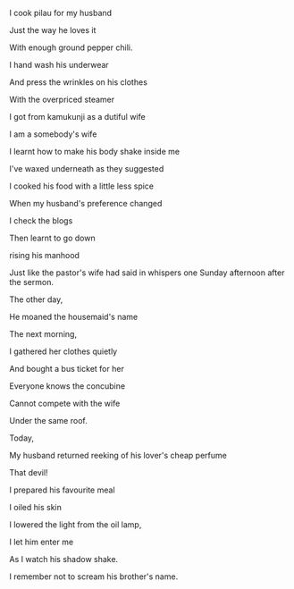 I cook pilau for my husband

Just the way he loves it 

With enough ground pepper chili. 

I hand wash his underwear 

And press the wrinkles on his clothes

With the overpriced steamer 

I got from kamukunji as a dutiful wife 



I am a somebody's wife 



I learnt how to make his body shake inside me 

I've waxed underneath as they suggested

I cooked his food with a little less spice 

When my husband's preference changed 


I check the blogs 

Then learnt to go down 

rising his manhood

Just like the pastor's wife had said in whispers one Sunday afternoon after the sermon. 


The other day, 

He moaned the housemaid's name 

The next morning, 

I gathered her clothes quietly 

And bought a bus ticket for her 

Everyone knows the concubine 

Cannot compete with the wife 

Under the same roof. 


Today, 

My husband returned reeking of his lover's cheap perfume 

That devil! 

I prepared his favourite meal 

I oiled his skin

I lowered the light from the oil lamp,

I let him enter me 

As I watch his shadow shake. 

I remember not to scream his brother's name.